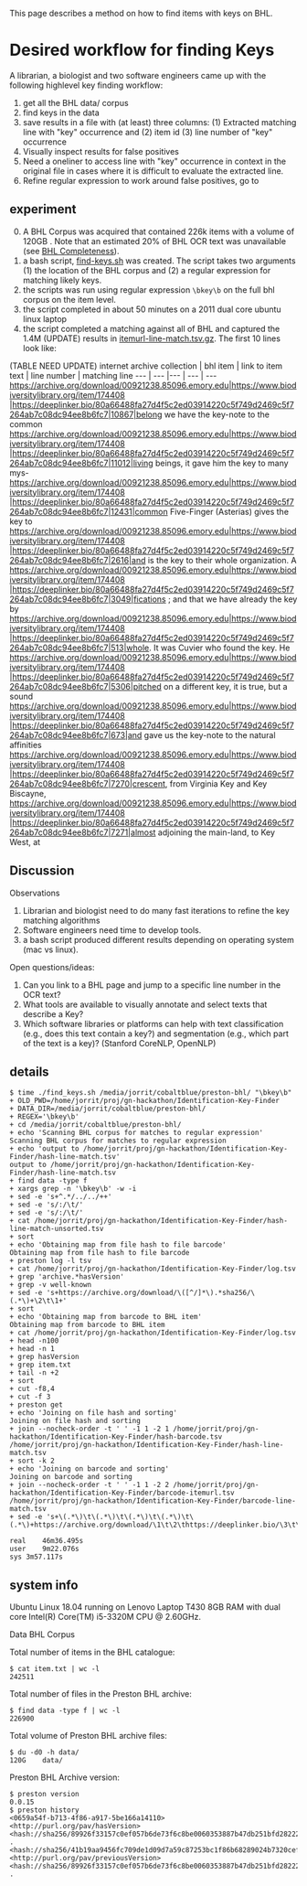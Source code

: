 This page describes a method on how to find items with keys on BHL.
 
# Desired workflow for finding Keys

A librarian, a biologist and two software engineers came up with the following highlevel key finding workflow: 

1. get all the BHL data/ corpus
2. find keys in the data 
3. save results in a file with (at least) three columns: (1) Extracted matching line with "key" occurrence and (2) item id (3) line number of "key" occurrence
4. Visually inspect results for false positives
5. Need a oneliner to access line with "key" occurrence in context in the original file in cases where it is difficult to evaluate the extracted line.
6. Refine regular expression to work around false positives, go to 


## experiment 

0. A BHL Corpus was acquired that contained 226k items with a volume of 120GB . Note that an estimated 20% of BHL OCR text was unavailable (see [BHL Completeness](./bhl_completeness.md)).
1. a bash script, [find-keys.sh](./find-keys.sh) was created. The script takes two arguments (1) the location of the BHL corpus and (2) a regular expression for matching likely keys. 
2. the scripts was run using regular expression ```\bkey\b``` on the full bhl corpus on the item level.
3. the script completed in about 50 minutes on a 2011 dual core ubuntu linux laptop  
4. the script completed a matching against all of BHL and captured the 1.4M (UPDATE) results in [itemurl-line-match.tsv.gz](./itemurl-line-match.tsv.gz). The first 10 lines look like: 


(TABLE NEED UPDATE)
 internet archive collection | bhl item | link to item text | line number | matching line
  --- | --- |--- | --- | ---
https://archive.org/download/00921238.85096.emory.edu|https://www.biodiversitylibrary.org/item/174408 |https://deeplinker.bio/80a66488fa27d4f5c2ed03914220c5f749d2469c5f7264ab7c08dc94ee8b6fc7|10867|belong we have the key-note to the common 
https://archive.org/download/00921238.85096.emory.edu|https://www.biodiversitylibrary.org/item/174408 |https://deeplinker.bio/80a66488fa27d4f5c2ed03914220c5f749d2469c5f7264ab7c08dc94ee8b6fc7|11012|living beings, it gave him the key to many mys- 
https://archive.org/download/00921238.85096.emory.edu|https://www.biodiversitylibrary.org/item/174408 |https://deeplinker.bio/80a66488fa27d4f5c2ed03914220c5f749d2469c5f7264ab7c08dc94ee8b6fc7|12431|common Five-Finger (Asterias) gives the key to 
https://archive.org/download/00921238.85096.emory.edu|https://www.biodiversitylibrary.org/item/174408 |https://deeplinker.bio/80a66488fa27d4f5c2ed03914220c5f749d2469c5f7264ab7c08dc94ee8b6fc7|2616|and is the key to their whole organization. A 
https://archive.org/download/00921238.85096.emory.edu|https://www.biodiversitylibrary.org/item/174408 |https://deeplinker.bio/80a66488fa27d4f5c2ed03914220c5f749d2469c5f7264ab7c08dc94ee8b6fc7|3049|fications ; and that we have already the key by 
https://archive.org/download/00921238.85096.emory.edu|https://www.biodiversitylibrary.org/item/174408 |https://deeplinker.bio/80a66488fa27d4f5c2ed03914220c5f749d2469c5f7264ab7c08dc94ee8b6fc7|513|whole. It was Cuvier who found the key. He 
https://archive.org/download/00921238.85096.emory.edu|https://www.biodiversitylibrary.org/item/174408 |https://deeplinker.bio/80a66488fa27d4f5c2ed03914220c5f749d2469c5f7264ab7c08dc94ee8b6fc7|5306|pitched on a different key, it is true, but a sound 
https://archive.org/download/00921238.85096.emory.edu|https://www.biodiversitylibrary.org/item/174408 |https://deeplinker.bio/80a66488fa27d4f5c2ed03914220c5f749d2469c5f7264ab7c08dc94ee8b6fc7|673|and gave us the key-note to the natural affinities 
https://archive.org/download/00921238.85096.emory.edu|https://www.biodiversitylibrary.org/item/174408 |https://deeplinker.bio/80a66488fa27d4f5c2ed03914220c5f749d2469c5f7264ab7c08dc94ee8b6fc7|7270|crescent, from Virginia Key and Key Biscayne, 
https://archive.org/download/00921238.85096.emory.edu|https://www.biodiversitylibrary.org/item/174408 |https://deeplinker.bio/80a66488fa27d4f5c2ed03914220c5f749d2469c5f7264ab7c08dc94ee8b6fc7|7271|almost adjoining the main-land, to Key West, at 


## Discussion 

Observations
1. Librarian and biologist need to do many fast iterations to refine the key matching algorithms
1. Software engineers need time to develop tools.
1. a bash script produced different results depending on operating system (mac vs linux).

Open questions/ideas:

1. Can you link to a BHL page and jump to a specific line number in the OCR text?
1. What tools are available to visually annotate and select texts that describe a Key?
1. Which software libraries or platforms can help with text classification (e.g., does this text contain a key?) and segmentation (e.g., which part of the text is a key)? (Stanford CoreNLP, OpenNLP)

## details

```shell
$ time ./find_keys.sh /media/jorrit/cobaltblue/preston-bhl/ "\bkey\b"
+ OLD_PWD=/home/jorrit/proj/gn-hackathon/Identification-Key-Finder
+ DATA_DIR=/media/jorrit/cobaltblue/preston-bhl/
+ REGEX='\bkey\b'
+ cd /media/jorrit/cobaltblue/preston-bhl/
+ echo 'Scanning BHL corpus for matches to regular expression'
Scanning BHL corpus for matches to regular expression
+ echo 'output to /home/jorrit/proj/gn-hackathon/Identification-Key-Finder/hash-line-match.tsv'
output to /home/jorrit/proj/gn-hackathon/Identification-Key-Finder/hash-line-match.tsv
+ find data -type f
+ xargs grep -n '\bkey\b' -w -i
+ sed -e 's+^.*/../../++'
+ sed -e 's/:/\t/'
+ sed -e 's/:/\t/'
+ cat /home/jorrit/proj/gn-hackathon/Identification-Key-Finder/hash-line-match-unsorted.tsv
+ sort
+ echo 'Obtaining map from file hash to file barcode'
Obtaining map from file hash to file barcode
+ preston log -l tsv
+ cat /home/jorrit/proj/gn-hackathon/Identification-Key-Finder/log.tsv
+ grep 'archive.*hasVersion'
+ grep -v well-known
+ sed -e 's+https://archive.org/download/\([^/]*\).*sha256/\(.*\)+\2\t\1+'
+ sort
+ echo 'Obtaining map from barcode to BHL item'
Obtaining map from barcode to BHL item
+ cat /home/jorrit/proj/gn-hackathon/Identification-Key-Finder/log.tsv
+ head -n100
+ head -n 1
+ grep hasVersion
+ grep item.txt
+ tail -n +2
+ sort
+ cut -f8,4
+ cut -f 3
+ preston get
+ echo 'Joining on file hash and sorting'
Joining on file hash and sorting
+ join --nocheck-order -t '	' -1 1 -2 1 /home/jorrit/proj/gn-hackathon/Identification-Key-Finder/hash-barcode.tsv /home/jorrit/proj/gn-hackathon/Identification-Key-Finder/hash-line-match.tsv
+ sort -k 2
+ echo 'Joining on barcode and sorting'
Joining on barcode and sorting
+ join --nocheck-order -t '	' -1 1 -2 2 /home/jorrit/proj/gn-hackathon/Identification-Key-Finder/barcode-itemurl.tsv /home/jorrit/proj/gn-hackathon/Identification-Key-Finder/barcode-line-match.tsv
+ sed -e 's+\(.*\)\t\(.*\)\t\(.*\)\t\(.*\)\t\(.*\)+https://archive.org/download/\1\t\2\thttps://deeplinker.bio/\3\t\4\t\5+'

real	46m36.495s
user	9m22.076s
sys	3m57.117s
```

## system info

Ubuntu Linux 18.04 running on Lenovo Laptop T430 8GB RAM with dual core Intel(R) Core(TM) i5-3320M CPU @ 2.60GHz.

Data
BHL Corpus 


Total number of items in the BHL catalogue:
```
$ cat item.txt | wc -l
242511
```

Total number of files in the Preston BHL archive:
```
$ find data -type f | wc -l
226900
```

Total volume of Preston BHL archive files:
```
$ du -d0 -h data/
120G	data/
```

Preston BHL Archive version:
```
$ preston version
0.0.15
$ preston history
<0659a54f-b713-4f86-a917-5be166a14110> <http://purl.org/pav/hasVersion> <hash://sha256/89926f33157c0ef057b6de73f6c8be0060353887b47db251bfd28222f2fd801a> .
<hash://sha256/41b19aa9456fc709de1d09d7a59c87253bc1f86b68289024b7320cef78b3e3a4> <http://purl.org/pav/previousVersion> <hash://sha256/89926f33157c0ef057b6de73f6c8be0060353887b47db251bfd28222f2fd801a> .
```


